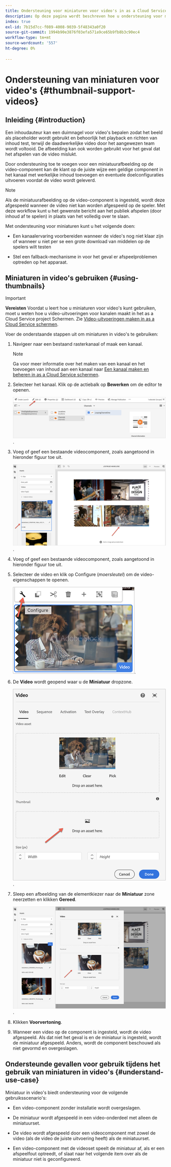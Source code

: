 ```yaml
---
title: Ondersteuning voor miniaturen voor video's in as a Cloud Service schermen
description: Op deze pagina wordt beschreven hoe u ondersteuning voor miniaturen voor video's in as a Cloud Service schermen toevoegt.
index: true
exl-id: 7b15d7cc-f089-4008-9039-5f48343a0f20
source-git-commit: 1994b90e3876f03efa571a9ce65b9fb8b3c90ec4
workflow-type: tm+mt
source-wordcount: '557'
ht-degree: 0%

---
```


# Ondersteuning van miniaturen voor video&#39;s {#thumbnail-support-videos}

## Inleiding {#introduction}

Een inhoudauteur kan een duimnagel voor video&#39;s bepalen zodat het beeld als placeholder wordt gebruikt en behoorlijk het playback en richten van inhoud test, terwijl de daadwerkelijke video door het aangewezen team wordt voltooid. De afbeelding kan ook worden gebruikt voor het geval dat het afspelen van de video mislukt.

Door ondersteuning toe te voegen voor een miniatuurafbeelding op de video-component kan de klant op de juiste wijze een geldige component in het kanaal met werkelijke inhoud toevoegen en eventuele doelconfiguraties uitvoeren voordat de video wordt geleverd.

>[!NOTE]
>Als de miniatuurafbeelding op de video-component is ingesteld, wordt deze afgespeeld wanneer de video niet kan worden afgespeeld op de speler. Met deze workflow kunt u het gewenste bericht aan het publiek afspelen (door inhoud af te spelen) in plaats van het volledig over te slaan.

Met ondersteuning voor miniaturen kunt u het volgende doen:

* Een kanaalervaring voorbereiden wanneer de video&#39;s nog niet klaar zijn of wanneer u niet per se een grote download van middelen op de spelers wilt testen

* Stel een fallback-mechanisme in voor het geval er afspeelproblemen optreden op het apparaat.

## Miniaturen in video&#39;s gebruiken {#using-thumbnails}

>[!IMPORTANT]
>**Vereisten**
>Voordat u leert hoe u miniaturen voor video&#39;s kunt gebruiken, moet u weten hoe u video-uitvoeringen voor kanalen maakt in het as a Cloud Service project Schermen. Zie [Video-uitvoeringen maken in as a Cloud Service schermen](/help/screens-cloud/configuring/creating-screens-video-renditions-cloud-service.md).

Voer de onderstaande stappen uit om miniaturen in video&#39;s te gebruiken:

1. Navigeer naar een bestaand rasterkanaal of maak een kanaal.

   >[!NOTE]
   >Ga voor meer informatie over het maken van een kanaal en het toevoegen van inhoud aan een kanaal naar [Een kanaal maken en beheren in as a Cloud Service schermen](https://experienceleague.adobe.com/docs/experience-manager-cloud-service/content/screens-as-cloud-service/create-content/creating-channels-screens-cloud.html?lang=en).

1. Selecteer het kanaal. Klik op de actiebalk op **Bewerken** om de editor te openen.


   ![De knop Bewerken op de actiebalk](/help/screens-cloud/using-core-product-features/assets/thumbnail-1.png).

1. Voeg of geef een bestaande videocomponent, zoals aangetoond in hieronder figuur toe uit.

   ![Gemarkeerde afbeelding van een video-element](/help/screens-cloud/using-core-product-features/assets/thumbnail-2.png).

1. Voeg of geef een bestaande videocomponent, zoals aangetoond in hieronder figuur toe uit.

1. Selecteer de video en klik op Configure (*moersleutel*) om de video-eigenschappen te openen.

   ![Afbeelding van geselecteerd video-element met pijl die wijst naar het pictogram Configureren, weergegeven als een moersleutel. op de werkbalk](/help/screens-cloud/using-core-product-features/assets/thumbnail-3.png).

1. De **Video** wordt geopend waar u de **Miniatuur** dropzone.

   ![Het dialoogvenster Video waarin de afbeelding van het video-element en het dialoogvenster Miniatuur worden weergegeven](/help/screens-cloud/using-core-product-features/assets/thumbnail-4.png).

1. Sleep een afbeelding van de elementkiezer naar de **Miniatuur** zone neerzetten en klikken **Gereed**.

   ![De afbeeldingskiezer van het element die achter het dialoogvenster Video wordt weergegeven met het afbeeldingselement dat wordt weergegeven in de vervolgkeuzelijst Miniatuur](/help/screens-cloud/using-core-product-features/assets/thumbnail-5.png).

1. Klikken **Voorvertoning**.

1. Wanneer een video op de component is ingesteld, wordt de video afgespeeld. Als dat niet het geval is en de miniatuur is ingesteld, wordt de miniatuur afgespeeld. Anders, wordt de component beschouwd als niet gevormd en overgeslagen.

## Ondersteunde gevallen voor gebruik tijdens het gebruik van miniaturen in video&#39;s {#understand-use-case}

Miniatuur in video&#39;s biedt ondersteuning voor de volgende gebruiksscenario&#39;s:

* Een video-component zonder installatie wordt overgeslagen.

* De miniatuur wordt afgespeeld in een video-onderdeel met alleen de miniatuurset.

* De video wordt afgespeeld door een videocomponent met zowel de video (als de video de juiste uitvoering heeft) als de miniatuurset.

* Een video-component met de videoset speelt de miniatuur af, als er een afspeelfout optreedt, of slaat naar het volgende item over als de miniatuur niet is geconfigureerd.
